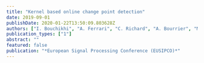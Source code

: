 ```yaml
---
title: "Kernel based online change point detection"
date: 2019-09-01
publishDate: 2020-01-22T13:50:09.803628Z
authors: ["I. Bouchikhi", "A. Ferrari", "C. Richard", "A. Bourrier", "M. Bernot"]
publication_types: ["1"]
abstract: ""
featured: false
publication: "*European Signal Processing Conference (EUSIPCO)*"
---
```



